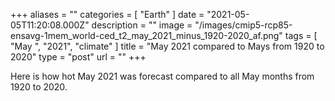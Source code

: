 +++
aliases = ""
categories = [ "Earth" ]
date = "2021-05-05T11:20:08.000Z"
description = ""
image = "/images/cmip5-rcp85-ensavg-1mem_world-ced_t2_may_2021_minus_1920-2020_af.png"
tags = [ "May ", "2021", "climate" ]
title = "May 2021 compared to Mays from 1920 to 2020"
type = "post"
url = ""
+++


Here is how hot May 2021 was forecast compared to all May months from 1920 to 2020.
